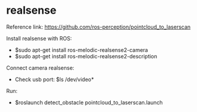 # realsense
Reference link: https://github.com/ros-perception/pointcloud_to_laserscan

Install realsense with ROS:
- $sudo apt-get install ros-melodic-realsense2-camera
- $sudo apt-get install ros-melodic-realsense2-description

Connect camera realsense:
- Check usb port: $ls /dev/video*

Run:
- $roslaunch detect_obstacle pointcloud_to_laserscan.launch
